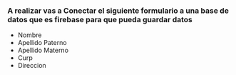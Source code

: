 ### A realizar vas a Conectar el siguiente formulario a una base de datos que es firebase para que pueda guardar datos ###

- Nombre
- Apellido Paterno
- Apellido Materno
- Curp
- Direccion
